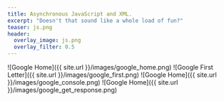 ```yaml
---
title: Asynchronous JavaScript and XML.
excerpt: "Doesn't that sound like a whole load of fun?"
teaser: js.png
header:
  overlay_image: js.png
  overlay_filter: 0.5
---
```


![Google Home]({{ site.url }}/images/google_home.png)
![Google First Letter]({{ site.url }}/images/google_first.png)
![Google Home]({{ site.url }}/images/google_console.png)
![Google Home]({{ site.url }}/images/google_get_response.png)
